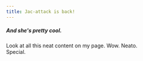 ```yaml
---
title: Jac-attack is back!
---
```


##### And she's pretty cool.

Look at all this neat content on my page. Wow.
Neato.<br>
Special.
